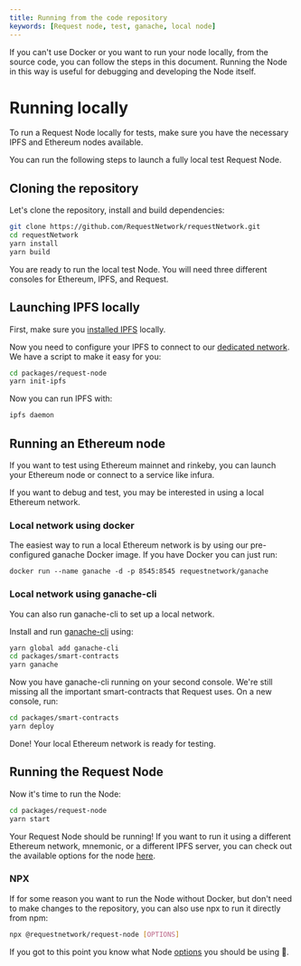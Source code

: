 ```yaml
---
title: Running from the code repository
keywords: [Request node, test, ganache, local node]
---
```


If you can't use Docker or you want to run your node locally, from the source code, you can follow the steps in this document.
Running the Node in this way is useful for debugging and developing the Node itself.

# Running locally

To run a Request Node locally for tests, make sure you have the necessary IPFS and Ethereum nodes available.

You can run the following steps to launch a fully local test Request Node.

## Cloning the repository

Let's clone the repository, install and build dependencies:

```bash
git clone https://github.com/RequestNetwork/requestNetwork.git
cd requestNetwork
yarn install
yarn build
```

You are ready to run the local test Node. You will need three different consoles for Ethereum, IPFS, and Request.

## Launching IPFS locally

First, make sure you [installed IPFS](https://docs.ipfs.io/guides/guides/install/) locally.

Now you need to configure your IPFS to connect to our [dedicated network](../7-protocol/6-request-ipfs-network.md). We have a script to make it easy for you:

```bash
cd packages/request-node
yarn init-ipfs
```

Now you can run IPFS with:

```bash
ipfs daemon
```

## Running an Ethereum node

If you want to test using Ethereum mainnet and rinkeby, you can launch your Ethereum node or connect to a service like infura.

If you want to debug and test, you may be interested in using a local Ethereum network.

### Local network using docker

The easiest way to run a local Ethereum network is by using our pre-configured ganache Docker image.
If you have Docker you can just run:

```
docker run --name ganache -d -p 8545:8545 requestnetwork/ganache
```

### Local network using ganache-cli

You can also run ganache-cli to set up a local network.

Install and run [ganache-cli](https://github.com/trufflesuite/ganache-cli) using:

```bash
yarn global add ganache-cli
cd packages/smart-contracts
yarn ganache
```

Now you have ganache-cli running on your second console.
We're still missing all the important smart-contracts that Request uses. On a new console, run:

```bash
cd packages/smart-contracts
yarn deploy
```

Done! Your local Ethereum network is ready for testing.

## Running the Request Node

Now it's time to run the Node:

```bash
cd packages/request-node
yarn start
```

Your Request Node should be running! If you want to run it using a different Ethereum network, mnemonic, or a different IPFS server, you can check out the available options for the node [here](https://github.com/RequestNetwork/requestNetwork/tree/master/packages/request-node#options).

### NPX

If for some reason you want to run the Node without Docker, but don't need to make changes to the repository, you can also use npx to run it directly from npm:

```bash
npx @requestnetwork/request-node [OPTIONS]
```

If you got to this point you know what Node [options](https://github.com/RequestNetwork/requestNetwork/tree/master/packages/request-node#options) you should be using 🙂.
